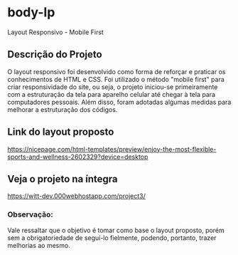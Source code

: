 # body-lp
Layout Responsivo - Mobile First
## Descrição do Projeto
O layout responsivo foi desenvolvido como forma de reforçar e praticar os conhecimentos de HTML e CSS. Foi utilizado o método "mobile first" para criar responsividade do site, ou seja, o projeto iniciou-se primeiramente com a estruturação da tela para aparelho celular até chegar à tela para computadores pessoais. Além disso, foram adotadas algumas medidas para melhorar a estruturação dos códigos.
## Link do layout proposto
https://nicepage.com/html-templates/preview/enjoy-the-most-flexible-sports-and-wellness-2602329?device=desktop
## Veja o projeto na íntegra
https://witt-dev.000webhostapp.com/project3/
### Observação:
Vale ressaltar que o objetivo é tomar como base o layout proposto, porém sem a obrigatoriedade de seguí-lo fielmente, podendo, portanto, trazer melhorias ao mesmo.
